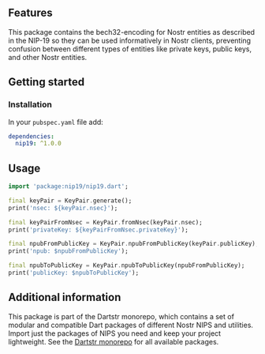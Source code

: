 <!--
This README describes the package. If you publish this package to pub.dev,
this README's contents appear on the landing page for your package.

For information about how to write a good package README, see the guide for
[writing package pages](https://dart.dev/tools/pub/writing-package-pages).

For general information about developing packages, see the Dart guide for
[creating packages](https://dart.dev/guides/libraries/create-packages)
and the Flutter guide for
[developing packages and plugins](https://flutter.dev/to/develop-packages).
-->

## Features

This package contains the bech32-encoding for Nostr entities as described in the NIP-19 so they can be used informatively in Nostr clients, preventing confusion between different types of entities like private keys, public keys, and other Nostr entities.

## Getting started

### Installation

In your `pubspec.yaml` file add:

```yaml
dependencies:
  nip19: ^1.0.0
```

## Usage

```dart
import 'package:nip19/nip19.dart';

final keyPair = KeyPair.generate();
print('nsec: ${keyPair.nsec}');

final keyPairFromNsec = KeyPair.fromNsec(keyPair.nsec);
print('privateKey: ${keyPairFromNsec.privateKey}');

final npubFromPublicKey = KeyPair.npubFromPublicKey(keyPair.publicKey);
print('npub: $npubFromPublicKey');

final npubToPublicKey = KeyPair.npubToPublicKey(npubFromPublicKey);
print('publicKey: $npubToPublicKey');
```

## Additional information

This package is part of the Dartstr monorepo, which contains a set of modular and compatible Dart packages of different Nostr NIPS and utilities. Import just the packages of NIPS you need and keep your project lightweight. See the [Dartstr monorepo](https://github.com/kumulynja/dartstr) for all available packages.
